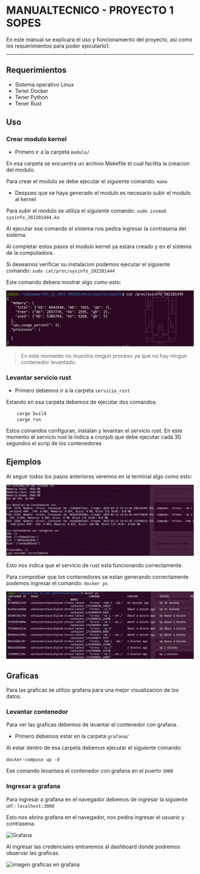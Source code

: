 # MANUALTECNICO - PROYECTO 1 SOPES

En este manual se explicara el uso y funcionamiento del proyecto, asi como los requerimientos para poder ejecutarlo1.

---

## Requerimientos

- Sistema operativo Linux
- Tener Docker
- Tener Python
- Tener Rust

## Uso

### Crear modulo kernel

- Primero ir a la carpeta ```modulo/```

En esa carpeta se encuentra un archivo Makefile el cual facilita la creacion del modulo.

Para crear el modulo se debe ejecutar el siguiente comando: ```make```

- Despues que se haya generado el modulo es necesario subir el modulo al kernel

Para subir el modulo se utiliza el siguiente comando: ```sudo insmod sysinfo_202201444.ko```

Al ejecutar ese comando el sistema nos pedira ingresar la contrasena del sistema.

Al completar estos pasos el modulo kernel ya estara creado y en el sistema de la computadora.

Si deseamos verificar su instalacion podemos ejecutar el siguiente comando: ```sudo cat/proc/sysinfo_202201444```

Este comando debera mostrar algo como esto:

![Ejemplo cat](./img/img1.png)

> En este momento no muestra ningun proceso ya que no hay ningun contenedor levantado.

### Levantar servicio rust

- Primero debemos ir a la carpeta ```servicio_rust```

Estando en esa carpeta debemos de ejecutar dos comandos:

```
    cargo build
    cargo run
```

Estos comandos configuran, instalan y levantan el servicio rust. En este momento el servicio rust le indica a cronjob que debe ejecutar cada 30 segundos el scrip de los contenedores

## Ejemplos

Al seguir todos los pasos anteriores veremos en la terminal algo como esto:

![Ejemplo rust](./img/img2.png)

Esto nos indica que el servicio de rust esta funcionando correctamente.

Para comprobar que los contenedores se estan generando correctamente podemos ingresar el comando: ```docker ps```

![Imagen docker ps](./img/img3.png)

## Graficas

Para las graficas se utilizo grafana para una mejor visualizacion de los datos.

### Levantar contenedor

Para ver las graficas debemos de levantar el contenedor con grafana.

- Primero debemos estar en la carpeta ```grafana/```

Al estar dentro de esa carpeta debemos ejecutar el siguiente comando:

```docker-compose up -d```

Ese comando levantara el contenedor con grafana en el puerto ```3000```

### Ingresar a grafana

Para ingresar a grafana en el navegador debemos de ingresar la siguiente url : ```localhost:3000```

Esto nos abrira grafana en el navegador, nos pedira ingresar el usuario y contrasena.

![Grafana](./img/img4.png)

Al ingresar las credenciales entraremos al dashboard donde podremos observar las graficas.

![imagen graficas en grafana](./img/img5.png)

